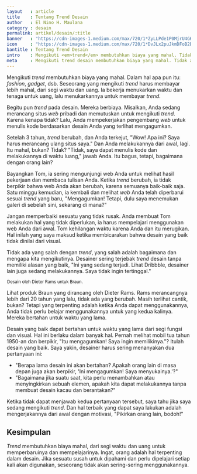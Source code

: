 ```yaml
---
layout   : article
title    : Tentang Trend Desain
author   : El Nino H. Maulana
category : desain
permalink: artikel/desain/:title
banner   : "https://cdn-images-1.medium.com/max/720/1*ZyLLPde1P0MjrU4GKTSNdQ.png"
icon     : "https://cdn-images-1.medium.com/max/720/1*DvJLx2puJkmDFoB2Bk_1FA.png"
bantitle : Tentang Trend Desain
intro    : Mengikuti <em>trend</em> membutuhkan biaya yang mahal. Tidak ada yang salah dengan <em>trend</em>, yang salah adalah bagaimana dan mengapa kita mengikutinya.
meta     : Mengikuti trend desain membutuhkan biaya yang mahal. Tidak ada yang salah dengan trend desain, yang salah adalah bagaimana dan mengapa kita mengikutinya.
---
```


Mengikuti *trend* membutuhkan biaya yang mahal. Dalam hal apa pun itu: *fashion*, *gadget*, dsb. Seseorang yang mengikuti *trend* harus membayar lebih mahal, dari segi waktu dan uang. Ia bekerja menukarkan waktu dan tenaga untuk uang, lalu menukarkannya untuk membayar *trend*.

Begitu pun *trend* pada desain. Mereka berbiaya. Misalkan, Anda sedang merancang situs *web* pribadi dan memutuskan untuk mengikuti *trend*. Karena kenapa tidak? Lalu, Anda mempekerjakan pengembang *web* untuk menulis kode berdasarkan desain Anda yang terlihat mengagumkan.

Setelah 3 tahun, *trend* berubah, dan Anda terkejut, "Wow! Apa ini? Saya harus merancang ulang situs saya." Dan Anda melakukannya dari awal, lagi. Itu mahal, bukan? Tidak? "Tidak, saya dapat menulis kode dan melakukannya di waktu luang," jawab Anda. Itu bagus, tetapi, bagaimana dengan orang lain?

Bayangkan Tom, ia sering mengunjungi web Anda untuk melihat hasil pekerjaan dan membaca tulisan Anda. Ketika *trend* berubah, ia tidak berpikir bahwa web Anda akan berubah, karena semuanya baik-baik saja. Satu minggu kemudian, ia kembali dan melihat *web* Anda telah diperbarui sesuai *trend* yang baru, "Mengagumkan! Tetapi, dulu saya menemukan galeri di sebelah sini, sekarang di mana?"

Jangan memperbaiki sesuatu yang tidak rusak. Anda membuat Tom melakukan hal yang tidak diperlukan, ia harus mempelajari menggunakan web Anda dari awal. Tom kehilangan waktu karena Anda dan itu merugikan. Hal inilah yang saya maksud ketika membicarakan bahwa desain yang baik tidak dinilai dari visual.

Tidak ada yang salah dengan *trend*, yang salah adalah bagaimana dan mengapa kita mengikutinya. Desainer sering terjebak *trend* desain tanpa memiliki alasan yang baik, "Ini yang sedang terjadi. Lihat Dribbble, desainer lain juga sedang melakukannya. Saya tidak ingin tertinggal."

<img src="data:image/png;base64,R0lGODlhAQABAAD/ACwAAAAAAQABAAACADs=" data-src="https://cdn-images-1.medium.com/max/720/1*HRIDwbXF76Kpd1PcYYMtKQ.jpeg" alt="Desain oleh Dieter Rams untuk Braun." title="Desain oleh Dieter Rams untuk Braun."><small class="site-article__caption">Desain oleh Dieter Rams untuk Braun.</small>

Lihat produk Braun yang dirancang oleh Dieter Rams. Rams merancangnya lebih dari 20 tahun yang lalu, tidak ada yang berubah. Masih terlihat cantik, bukan? Tetapi yang terpenting adalah ketika Anda dapat menggunakannya, Anda tidak perlu belajar menggunakannya untuk yang kedua kalinya. Mereka bertahan untuk waktu yang lama.

Desain yang baik dapat bertahan untuk waktu yang lama dari segi fungsi dan visual. Hal ini berlaku dalam banyak hal. Pernah melihat mobil tua tahun 1950-an dan berpikir, "Itu mengagumkan! Saya ingin memilikinya."? Itulah desain yang baik. Saya yakin, desainer harus sering menanyakan dua pertanyaan ini:

* "Berapa lama desain ini akan bertahan? Apakah orang lain di masa depan juga akan berpikir, 'Ini mengagumkan! Saya menyukainya.'?"
* "Bagaimana jika suatu saat, kita perlu menambahkan atau menyingkirkan sebuah elemen, apakah kita dapat melakukannya tanpa membuat desain kacau dan berantakan?"

Ketika tidak dapat menjawab kedua pertanyaan tersebut, saya tahu jika saya sedang mengikuti *trend*. Dan hal terbaik yang dapat saya lakukan adalah mengerjakannya dari awal dengan motivasi, "Pikirkan orang lain, bodoh!"

## Kesimpulan

*Trend* membutuhkan biaya mahal, dari segi waktu dan uang untuk memperbaruinya dan mempelajarinya. Ingat, orang adalah hal terpenting dalam desain. Jika sesuatu susah untuk dipahami dan perlu dipelajari setiap kali akan digunakan, seseorang tidak akan sering-sering menggunakannya.
